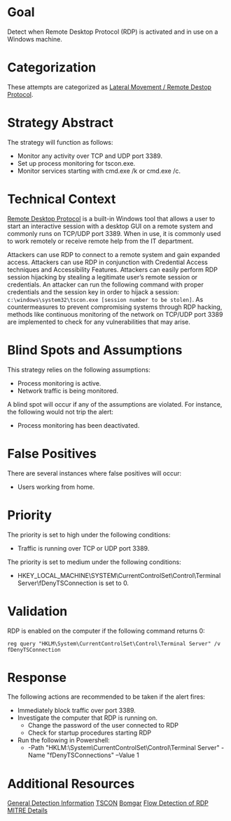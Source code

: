 # Goal
Detect when Remote Desktop Protocol (RDP) is activated and in use on a Windows machine.

# Categorization
These attempts are categorized as [Lateral Movement / Remote Destop Protocol](https://attack.mitre.org/techniques/T1076/).

# Strategy Abstract
The strategy will function as follows:

* Monitor any activity over TCP and UDP port 3389.
* Set up process monitoring for tscon.exe.
* Monitor services starting with cmd.exe /k or cmd.exe /c.

# Technical Context
[Remote Desktop Protocol](https://docs.microsoft.com/en-us/windows/desktop/termserv/remote-desktop-protocol) is a built-in Windows tool that allows a user to start an interactive session with a desktop GUI on a remote system and commonly runs on TCP/UDP port 3389. When in use, it is commonly used to work remotely or receive remote help from the IT department. 

Attackers can use RDP to connect to a remote system and gain expanded access. Attackers can use RDP in conjunction with Credential Access techniques and Accessibility Features. Attackers can easily perform RDP session hijacking by stealing a legitimate user’s remote session or credentials. An attacker can run the following command with proper credentials and the session key in order to hijack a session: ```c:\windows\system32\tscon.exe [session number to be stolen]```. As countermeasures to prevent compromising systems through RDP hacking, methods like continuous monitoring of the network on TCP/UDP port 3389 are implemented to check for any vulnerabilities that may arise. 


# Blind Spots and Assumptions
This strategy relies on the following assumptions:

* Process monitoring is active.
* Network traffic is being monitored.

A blind spot will occur if any of the assumptions are violated. For instance, the following would not trip the alert:

* Process monitoring has been deactivated.

# False Positives
There are several instances where false positives will occur:

* Users working from home.

# Priority
The priority is set to high under the following conditions:

* Traffic is running over TCP or UDP port 3389.

The priority is set to medium under the following conditions:

* HKEY_LOCAL_MACHINE\SYSTEM\CurrentControlSet\Control\Terminal Server\fDenyTSConnection is set to 0.

# Validation
RDP is enabled on the computer if the following command returns 0:

```
reg query "HKLM\System\CurrentControlSet\Control\Terminal Server" /v fDenyTSConnection 
```

# Response
The following actions are recommended to be taken if the alert fires:

* Immediately block traffic over port 3389.
* Investigate the computer that RDP is running on.
  * Change the password of the user connected to RDP
  * Check for startup procedures starting RDP
* Run the following in Powershell:
  * -Path "HKLM:\System\CurrentControlSet\Control\Terminal Server" -Name "fDenyTSConnections" –Value 1

# Additional Resources
[General Detection Information](https://www.novetta.com/2015/03/advanced-methods-to-detect-advanced-cyber-attacks-rdp-keyboard-layout/)
[TSCON](https://docs.microsoft.com/en-us/windows-server/administration/windows-commands/tscon)
[Bomgar](https://www.bomgar.com/remote-support/features/remote-desktop-protocol-rdp)
[Flow Detection of RDP](https://is.muni.cz/repo/1112279/Flow-based_detection_of_RDP_brute_force-attacks.pdf)
[MITRE Details](https://attack.mitre.org/techniques/T1076/)
